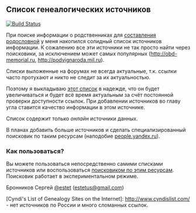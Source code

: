 ## Список генеалогических источников

[![Build Status](https://travis-ci.org/ligurio/genealogic-sources.svg?branch=master)](https://travis-ci.org/ligurio/genealogic-sources)

При поиске информации о родственниках для
[составления родословной](http://blog.bronevichok.ru/2014/04/03/genealogic-tree.html)
у меня накопился солидный список источников информации.
К сожалению все эти источники не так просто найти через поисковики,
за исключением может самых популярных (<http://obd-memorial.ru>, <http://podvignaroda.mil.ru>).

Списки выложенные на форумах не всегда актуальные, т.к. ссылки часто протухают
и никто не следит за их актуальностью.

Поэтому я выкладываю [этот список](https://github.com/ligurio/genealogic-sources/blob/master/sources-ru.md)
в надежде, что он будет увеличиваться и будет всё время актуальным
за счёт постоянной проверки доступности ссылок. При добавлении источников
во главу угла ставится качество информации в этом источнике.

Список содержит только _онлайн_ источники данных.

В планах добавить больше источников и сделать специализированный поисковик
по таким ресурсам (наподобие [people.yandex.ru](http://people.yandex.ru)).

### Как пользоваться?

Вы можете пользоваться непосредственно самими списками источников
или воспользоваться [поисковиком по этим ресурсам](http://sources.bronevichok.ru). Поисковик работает в экспериментальном режиме.

Бронников Сергей [@estet](https://twitter.com/estet) (estetus@gmail.com)

[Google CSE]: https://www.google.ru/cse/publicurl?cx=014915845746009296139:coftj0uhtsy
[Cyndi's List of Genealogy Sites on the Internet]: http://www.cyndislist.com/ - нет источников по России и много сломанных ссылок.
